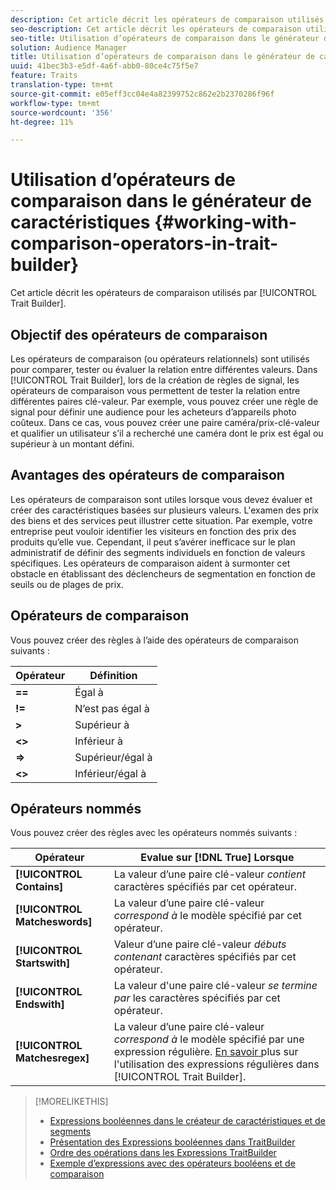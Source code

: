 ```yaml
---
description: Cet article décrit les opérateurs de comparaison utilisés par le créateur de caractéristiques.
seo-description: Cet article décrit les opérateurs de comparaison utilisés par le créateur de caractéristiques.
seo-title: Utilisation d’opérateurs de comparaison dans le générateur de caractéristiques
solution: Audience Manager
title: Utilisation d’opérateurs de comparaison dans le générateur de caractéristiques
uuid: 41bec3b3-e5df-4a6f-abb0-80ce4c75f5e7
feature: Traits
translation-type: tm+mt
source-git-commit: e05eff3cc04e4a82399752c862e2b2370286f96f
workflow-type: tm+mt
source-wordcount: '356'
ht-degree: 11%

---
```



# Utilisation d’opérateurs de comparaison dans le générateur de caractéristiques {#working-with-comparison-operators-in-trait-builder}

Cet article décrit les opérateurs de comparaison utilisés par [!UICONTROL Trait Builder].

## Objectif des opérateurs de comparaison

<!-- c_tb_comparison_operators.xml -->

Les opérateurs de comparaison (ou opérateurs relationnels) sont utilisés pour comparer, tester ou évaluer la relation entre différentes valeurs. Dans [!UICONTROL Trait Builder], lors de la création de règles de signal, les opérateurs de comparaison vous permettent de tester la relation entre différentes paires clé-valeur. Par exemple, vous pouvez créer une règle de signal pour définir une audience pour les acheteurs d’appareils photo coûteux. Dans ce cas, vous pouvez créer une paire caméra/prix-clé-valeur et qualifier un utilisateur s’il a recherché une caméra dont le prix est égal ou supérieur à un montant défini.

## Avantages des opérateurs de comparaison

Les opérateurs de comparaison sont utiles lorsque vous devez évaluer et créer des caractéristiques basées sur plusieurs valeurs. L&#39;examen des prix des biens et des services peut illustrer cette situation. Par exemple, votre entreprise peut vouloir identifier les visiteurs en fonction des prix des produits qu’elle vue. Cependant, il peut s’avérer inefficace sur le plan administratif de définir des segments individuels en fonction de valeurs spécifiques. Les opérateurs de comparaison aident à surmonter cet obstacle en établissant des déclencheurs de segmentation en fonction de seuils ou de plages de prix.

## Opérateurs de comparaison

Vous pouvez créer des règles à l’aide des opérateurs de comparaison suivants :

| Opérateur | Définition |
|---|---|
| **==** | Égal à |
| **!=** | N’est pas égal à |
| **>** | Supérieur à |
| **&lt;>** | Inférieur à |
| **=>** | Supérieur/égal à |
| **&lt;>** | Inférieur/égal à |

## Opérateurs nommés

Vous pouvez créer des règles avec les opérateurs nommés suivants :

| Opérateur | Evalue sur [!DNL True] Lorsque |
|---|---|
| **[!UICONTROL Contains]** | La valeur d’une paire clé-valeur *contient* caractères spécifiés par cet opérateur. |
| **[!UICONTROL Matcheswords]** | La valeur d’une paire clé-valeur *correspond à* le modèle spécifié par cet opérateur. |
| **[!UICONTROL Startswith]** | Valeur d’une paire clé-valeur *débuts contenant* caractères spécifiés par cet opérateur. |
| **[!UICONTROL Endswith]** | La valeur d&#39;une paire clé-valeur *se termine par* les caractères spécifiés par cet opérateur. |
| **[!UICONTROL Matchesregex]** | La valeur d’une paire clé-valeur *correspond à* le modèle spécifié par une expression régulière. [En savoir ](../../features/traits/trait-builder-regex.md) plus sur l&#39;utilisation des expressions régulières dans  [!UICONTROL Trait Builder]. |

>[!MORELIKETHIS]
>
>* [Expressions booléennes dans le créateur de caractéristiques et de segments](../../reference/boolean-expressions-tsb.md)
>* [Présentation des Expressions booléennes dans TraitBuilder](../../reference/boolean-expressions-tsb.md)
>* [Ordre des opérations dans les Expressions TraitBuilder](../../features/traits/trait-operator-precedence.md)
>* [Exemple d’expressions avec des opérateurs booléens et de comparaison](../../features/traits/trait-expression-samples.md)

